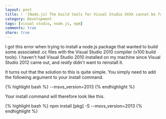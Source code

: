 ```yaml
---
layout: post
title: ! '[Node.js] The build tools for Visual Studio XXXX cannot be found'
category: Development
tags: [visual studio, node.js, npm]
comments: true
share: true
---
```

I got this error when trying to install a node.js package that wanted to build some associated .cc files with the Visual Studio 2010 compiler (v100 build tools). I haven't had Visual Studio 2010 installed on my machine since Visual Studio 2012 came out, and *really* didn't want to reinstall it.

It turns out that the solution to this is quite simple. You simply need to add the following argument to your install command.

{% highlight bash %}
--msvs_version=2013
{% endhighlight %}

Your install command will therefore look like this.

{% highlight bash %}
npm install [pkg] -S --msvs_version=2013
{% endhighlight %}

